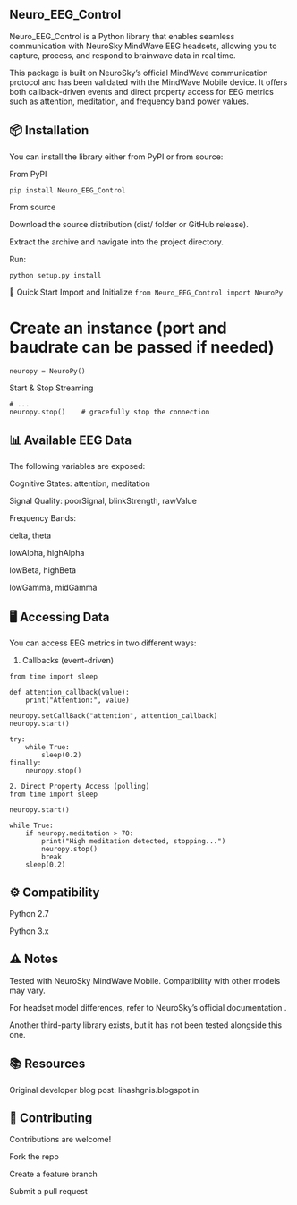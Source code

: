 ## Neuro_EEG_Control

Neuro_EEG_Control is a Python library that enables seamless communication with NeuroSky MindWave EEG headsets, allowing you to capture, process, and respond to brainwave data in real time.

This package is built on NeuroSky’s official MindWave communication protocol and has been validated with the MindWave Mobile device. It offers both callback-driven events and direct property access for EEG metrics such as attention, meditation, and frequency band power values.

## 📦 Installation

You can install the library either from PyPI or from source:

From PyPI

```pip install Neuro_EEG_Control```


From source

Download the source distribution (dist/ folder or GitHub release).

Extract the archive and navigate into the project directory.

Run:

```python setup.py install```

🚀 Quick Start
Import and Initialize
```from Neuro_EEG_Control import NeuroPy```

# Create an instance (port and baudrate can be passed if needed)
```neuropy = NeuroPy()```

Start & Stop Streaming
```neuropy.start()   # begin streaming EEG data
# ...
neuropy.stop()    # gracefully stop the connection
```
## 📊 Available EEG Data

The following variables are exposed:

Cognitive States: attention, meditation

Signal Quality: poorSignal, blinkStrength, rawValue

Frequency Bands:

delta, theta

lowAlpha, highAlpha

lowBeta, highBeta

lowGamma, midGamma

## 🖥️ Accessing Data

You can access EEG metrics in two different ways:

1. Callbacks (event-driven)
```
from time import sleep

def attention_callback(value):
    print("Attention:", value)

neuropy.setCallBack("attention", attention_callback)
neuropy.start()

try:
    while True:
        sleep(0.2)
finally:
    neuropy.stop()

2. Direct Property Access (polling)
from time import sleep

neuropy.start()

while True:
    if neuropy.meditation > 70:
        print("High meditation detected, stopping...")
        neuropy.stop()
        break
    sleep(0.2)
```

## ⚙️ Compatibility

Python 2.7

Python 3.x

## ⚠️ Notes

Tested with NeuroSky MindWave Mobile. Compatibility with other models may vary.

For headset model differences, refer to NeuroSky’s official documentation
.

Another third-party library exists, but it has not been tested alongside this one.

## 📚 Resources

Original developer blog post: lihashgnis.blogspot.in

## 🤝 Contributing

Contributions are welcome!

Fork the repo

Create a feature branch

Submit a pull request

